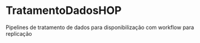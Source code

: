 # TratamentoDadosHOP
Pipelines de tratamento de dados para disponibilização com workflow para replicação
